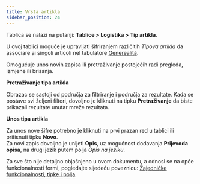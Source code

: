 ```yaml
---
title: Vrsta artikla
sidebar_position: 24
---
```


Tablica se nalazi na putanji: **Tablice > Logistika > Tip artikla**.

U ovoj tablici moguće je upravljati šifriranjem različitih *Tipova artikla* da associare ai singoli articoli nel tabulatore [Generealità](/docs/erp-home/registers/items/create-new-item).    

Omogućuje unos novih zapisa ili pretraživanje postojećih radi pregleda, izmjene ili brisanja.  

**Pretraživanje tipa artikla**

Obrazac se sastoji od područja za filtriranje i područja za rezultate. Kada se postave svi željeni filteri, dovoljno je kliknuti na tipku **Pretraživanje** da biste prikazali rezultate unutar mreže rezultata.

**Unos tipa artikla**

Za unos nove šifre potrebno je kliknuti na prvi prazan red u tablici ili pritisnuti tipku **Novo**.    
Za novi zapis dovoljno je unijeti **Opis**, uz mogućnost dodavanja **Prijevoda opisa**, na drugi jezik putem polja *Opis na jeziku*.    

Za sve što nije detaljno objašnjeno u ovom dokumentu, a odnosi se na opće funkcionalnosti formi, pogledajte sljedeću poveznicu: [Zajedničke funkcionalnosti, tipke i polja](/docs/guide/common).
